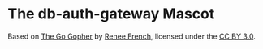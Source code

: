 # The db-auth-gateway Mascot

Based on [The Go Gopher](https://blog.golang.org/gopher) by [Renee French](http://reneefrench.blogspot.com/), licensed under the [CC BY 3.0](https://creativecommons.org/licenses/by/3.0/).
